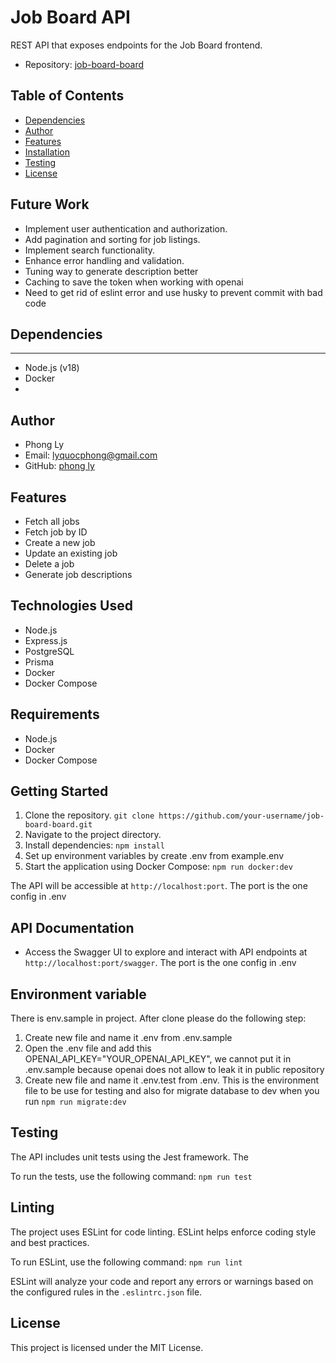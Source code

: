 # Job Board API

REST API that exposes endpoints for the Job Board frontend.

- Repository: [job-board-board](https://github.com/lyquocphong/job-board-api)

## Table of Contents

- [Dependencies](##dependencies)
- [Author](##author)
- [Features](#features)
- [Installation](#installation)
- [Testing](##testing)
- [License](#license)

## Future Work

- Implement user authentication and authorization.
- Add pagination and sorting for job listings.
- Implement search functionality.
- Enhance error handling and validation.
- Tuning way to generate description better
- Caching to save the token when working with openai
- Need to get rid of eslint error and use husky to prevent commit with bad code

## Dependencies
------------

-   Node.js (v18)
-   Docker
-  

## Author

- Phong Ly
- Email: lyquocphong@gmail.com
- GitHub: [phong ly](https://github.com/lyquocphong)

## Features

- Fetch all jobs
- Fetch job by ID
- Create a new job
- Update an existing job
- Delete a job
- Generate job descriptions

## Technologies Used

- Node.js
- Express.js
- PostgreSQL
- Prisma
- Docker
- Docker Compose

## Requirements

- Node.js
- Docker
- Docker Compose

## Getting Started

1. Clone the repository. `git clone https://github.com/your-username/job-board-board.git`
2. Navigate to the project directory.
3. Install dependencies: `npm install`
4. Set up environment variables by create .env from example.env
5. Start the application using Docker Compose: `npm run docker:dev`

The API will be accessible at `http://localhost:port`. The port is the one config in .env

## API Documentation

- Access the Swagger UI to explore and interact with API endpoints at `http://localhost:port/swagger`. The port is the one config in .env

## Environment variable

There is env.sample in project. After clone please do the following step:

1. Create new file and name it .env from .env.sample
2. Open the .env file and add this OPENAI_API_KEY="YOUR_OPENAI_API_KEY", we cannot put it in .env.sample because openai does not allow to leak it in public repository
3. Create new file and name it .env.test from .env. This is the environment file to be use for testing and also for migrate database to dev when you run `npm run migrate:dev`

## Testing

The API includes unit tests using the Jest framework. The 

To run the tests, use the following command: `npm run test`

## Linting

The project uses ESLint for code linting. ESLint helps enforce coding style and best practices.

To run ESLint, use the following command: `npm run lint`

ESLint will analyze your code and report any errors or warnings based on the configured rules in the `.eslintrc.json` file.

## License

This project is licensed under the MIT License.